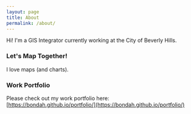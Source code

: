 ```yaml
---
layout: page
title: About
permalink: /about/
---
```


Hi! I'm a GIS Integrator currently working at the City of Beverly Hills.

### Let's Map Together!

I love maps (and charts).

### Work Portfolio

Please check out my work portfolio here: [https://bondah.github.io/portfolio/](https://bondah.github.io/portfolio/)



